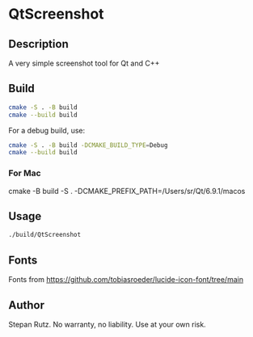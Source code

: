 # QtScreenshot

## Description

A very simple screenshot tool for Qt and C++

## Build

```bash
cmake -S . -B build
cmake --build build
```

For a debug build, use:
```bash
cmake -S . -B build -DCMAKE_BUILD_TYPE=Debug
cmake --build build
```

### For Mac

cmake -B build -S . -DCMAKE_PREFIX_PATH=/Users/sr/Qt/6.9.1/macos





## Usage

```bash
./build/QtScreenshot
```

## Fonts

Fonts from https://github.com/tobiasroeder/lucide-icon-font/tree/main

## Author

Stepan Rutz. No warranty, no liability. Use at your own risk.


